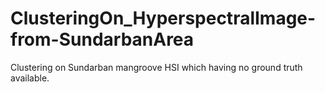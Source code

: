 # ClusteringOn_HyperspectralImage-from-SundarbanArea
Clustering on Sundarban mangroove HSI which having no ground truth available.
